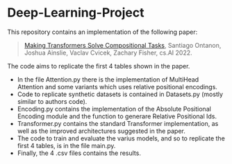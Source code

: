# Deep-Learning-Project

This repository contains an implementation of the following paper:

> [Making Transformers Solve Compositional Tasks](https://arxiv.org/abs/2108.04378), Santiago Ontanon, Joshua Ainslie, Vaclav Cvicek, Zachary Fisher, cs.AI 2022.

The code aims to replicate the first 4 tables shown in the paper.

* In the file Attention.py there is the implementation of MultiHead Attention and some variants which uses relative positional encodings.
* Code to replicate synthetic datasets is contained in Datasets.py (mostly similar to authors code).
* Encoding.py contains the implementation of the Absolute Positional Encoding module and the function to generare Relative Positional Ids.
* Transformer.py contains the standard Transformer implementation, as well as the improved architectures suggested in the paper.
* The code to train and evaluate the varius models, and so to replicate the first 4 tables, is in the file main.py.
* Finally, the 4 .csv files contains the results.
